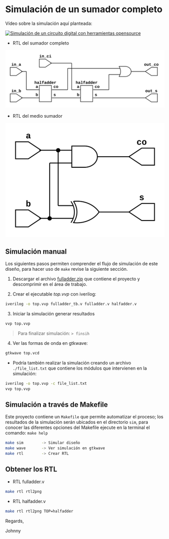 # Simulación de un sumador completo

Vídeo sobre la simulación aquí planteada:

[![Simulación de un circuito digital con herramientas opensource](https://img.youtube.com/vi/N9OJL0nyhSQ/0.jpg)](https://www.youtube.com/watch?v=N9OJL0nyhSQ "Simulación de un circuito digital con herramientas opensource")

* RTL del sumador completo

![RTL del sumador completo](./fulladder.png)

* RTL del medio sumador

![RTL del medio sumador](./halfadder.png)

## Simulación manual

Los siguientes pasos permiten comprender el flujo de simulación de este diseño, para hacer uso de `make`
revise la siguiente sección.

1. Descargar el archivo [fulladder.zip](./fulladder.zip) que contiene el proyecto y descomprimir en el área de trabajo.

2. Crear el ejecutable *top.vvp* con iverilog:
```bash
iverilog -o top.vvp fulladder_tb.v fulladder.v halfadder.v
```

3. Iniciar la simulación generar resultados
```bash
vvp top.vvp
```
> Para finalizar simulación: `> finsih`

4. Ver las formas de onda en gtkwave:
```bash
gtkwave top.vcd
```

* Podría también realizar la simulación creando un archivo
`./file_list.txt` que contiene los módulos que intervienen en la simulación:

```bash
iverilog -o top.vvp -c file_list.txt
vvp top.vvp
```

## Simulación a través de Makefile

Este proyecto contiene un `Makefile` que permite automatizar el proceso; los resultados
de la simulación serán ubicados en el directorio `sim`, para conocer
las diferentes opciones del Makefile ejecute en la terminal el comando: `make help`

```bash
make sim        -> Simular diseño
make wave       -> Ver simulación en gtkwave
make rtl        -> Crear RTL
```

## Obtener los RTL

* RTL fulladder.v

```bash
make rtl rtl2png
```

* RTL halfadder.v

```bash
make rtl rtl2png TOP=halfadder
```

Regards,

Johnny
